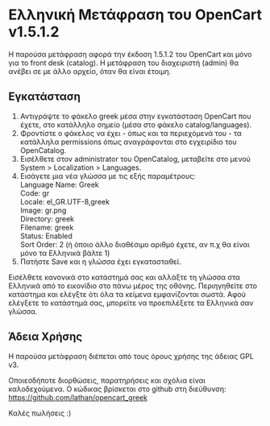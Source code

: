 Ελληνική Μετάφραση του OpenCart v1.5.1.2
========================================

  Η παρούσα μετάφραση αφορά την έκδοση 1.5.1.2 του OpenCart και μόνο για το front desk (catalog).
  Η μετάφραση του διαχειριστή (admin) θα ανέβει σε με άλλο αρχείο, όταν θα είναι έτοιμη.
  
Εγκατάσταση
-----------
1. Αντιγράψτε το φάκελο greek μέσα στην εγκατάσταση OpenCart που έχετε, στο κατάλληλο σημείο
  (μέσα στο φάκελο catalog/languages).
2. Φροντίστε ο φάκελος να έχει - όπως και τα περιεχόμενά του - τα κατάλληλα permissions
  όπως αναγράφονται στο εγχειρίδιο του OpenCatalog.
3. Εισέλθετε στον administrator του OpenCatalog, μεταβείτε στο μενού System > Localization > Languages.
4. Εισάγετε μια νέα γλώσσα με τις εξής παραμέτρους:  
  Language Name: Greek  
  Code: gr  
  Locale: el_GR.UTF-8,greek  
  Image: gr.png  
  Directory: greek  
  Filename: greek  
  Status: Enabled  
  Sort Order: 2 (ή όποιο άλλο διαθέσιμο αριθμό έχετε, αν π.χ θα είναι μόνο τα Ελληνικά βάλτε 1)
5. Πατήστε Save και η γλώσσα έχει εγκατασταθεί.

  Εισέλθετε κανονικά στο κατάστημά σας και αλλάξτε τη γλώσσα στα Ελληνικά από το εικονίδιο στο πάνω μέρος
της οθόνης. Περιηγηθείτε στο κατάστημα και ελέγξτε ότι όλα τα κείμενα εμφανίζονται σωστά. Αφού ελέγξετε
το κατάστημά σας, μπορείτε να προεπιλέξετε τα Ελληνικά σαν γλώσσα.

Άδεια Χρήσης
------------
  Η παρούσα μετάφραση διέπεται από τους όρους χρήσης της άδειας  GPL v3.

  Οποιεσδήποτε διορθώσεις, παρατηρήσεις και σχόλια είναι καλοδεχούμενα.
  Ο κώδικας βρίσκεται στο github στη διεύθυνση:  
  https://github.com/lathan/opencart_greek

  Καλές πωλήσεις :)
